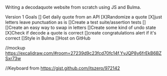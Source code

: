 Writing a decodaquote website from scratch using JS and Bulma.

Version 1 Goals
[] Get daily quote from an API
[X]Randomize a quote
    [X]just letters leave punctuation as is
[]Create a test suite/assertion tests
[]
[]Create an easy way to swap in letters
[]Create some kind of undo state
[X]Check if decode a quote is correct
[]create congratulations alert if it's correct
[]Style in Bulma
[]Host on GitHub



//mockup https://excalidraw.com/#room=27239d9c23fcd70fc14f,YvJQP8y6frEkB6BZSxr73w

//Keyboard from https://gist.github.com/itszero/972142